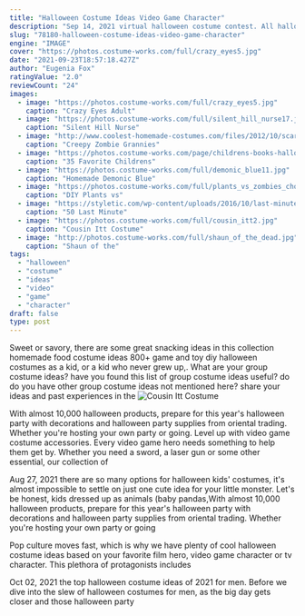 ```yaml
---
title: "Halloween Costume Ideas Video Game Character"
description: "Sep 14, 2021 virtual halloween costume contest. All halloween parties need costumes, and virtual celebrations are no exceptions. To set the tone of the holiday, invite your attendees to join the"
slug: "78180-halloween-costume-ideas-video-game-character"
engine: "IMAGE"
cover: "https://photos.costume-works.com/full/crazy_eyes5.jpg"
date: "2021-09-23T18:57:18.427Z"
author: "Eugenia Fox"
ratingValue: "2.0"
reviewCount: "24"
images:
  - image: "https://photos.costume-works.com/full/crazy_eyes5.jpg"
    caption: "Crazy Eyes Adult"
  - image: "https://photos.costume-works.com/full/silent_hill_nurse17.jpg"
    caption: "Silent Hill Nurse"
  - image: "http://www.coolest-homemade-costumes.com/files/2012/10/scary-new-3.jpeg"
    caption: "Creepy Zombie Grannies"
  - image: "https://photos.costume-works.com/page/childrens-books-halloween-costumes.jpg"
    caption: "35 Favorite Childrens"
  - image: "https://photos.costume-works.com/full/demonic_blue11.jpg"
    caption: "Homemade Demonic Blue"
  - image: "https://photos.costume-works.com/full/plants_vs_zombies_chomper.jpg"
    caption: "DIY Plants vs"
  - image: "https://styletic.com/wp-content/uploads/2016/10/last-minute-halloween-costumes/44-last-minute-halloween-costume-ideas.jpg"
    caption: "50 Last Minute"
  - image: "https://photos.costume-works.com/full/cousin_itt2.jpg"
    caption: "Cousin Itt Costume"
  - image: "http://photos.costume-works.com/full/shaun_of_the_dead.jpg"
    caption: "Shaun of the"
tags:
  - "halloween"
  - "costume"
  - "ideas"
  - "video"
  - "game"
  - "character"
draft: false
type: post
---
```


Sweet or savory, there are some great snacking ideas in this collection homemade food costume ideas  800+ game and toy diy halloween costumes as a kid, or a kid who never grew up,. What are your group costume ideas? have you found this list of group costume ideas useful? do do you have other group costume ideas not mentioned here? share your ideas and past experiences in the
![Cousin Itt Costume](https://photos.costume-works.com/full/cousin_itt2.jpg "Cousin Itt Costume")

With almost 10,000 halloween products, prepare for this year&#39;s halloween party with decorations and halloween party supplies from oriental trading. Whether you&#39;re hosting your own party or going. Level up with video game costume accessories. Every video game hero needs something to help them get by. Whether you need a sword, a laser gun or some other essential, our collection of
<!--inArticleAds-->

<!--galleryOne-->

Aug 27, 2021 there are so many options for halloween kids' costumes, it's almost impossible to settle on just one cute idea for your little monster. Let's be honest, kids dressed up as animals (baby pandas,With almost 10,000 halloween products, prepare for this year's halloween party with decorations and halloween party supplies from oriental trading. Whether you're hosting your own party or going
<!--inArticleAds-->

<!--galleryTwo-->

Pop culture moves fast, which is why we have plenty of cool halloween costume ideas based on your favorite film hero, video game character or tv character. This plethora of protagonists includes
<!--galleryThree-->

Oct 02, 2021 the top halloween costume ideas of 2021 for men. Before we dive into the slew of halloween costumes for men, as the big day gets closer and those halloween party